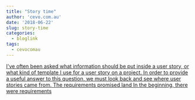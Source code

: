 ```yaml
---
title: "Story time"
author: 'cevo.com.au'
date: '2018-06-22'
slug: story-time
categories:
  - bloglink
tags:
  - cevocomau
---
```


[I've often been asked what information should be put inside a user story, or what kind of template I use for a user story on a project. In order to provide a useful answer to this question, we must look back and see where user stories came from. The requirements promised land In the beginning, there were requirements<i class="fas fa-external-link-alt"></i>](https://cevo.com.au/post/2018-06-22-tell-me-a-story/)

